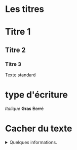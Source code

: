 # Les titres

# Titre 1
## Titre 2
### Titre 3
Texte standard

# type d'écriture

*Italique*
**Gras**
~~Barré~~

# Cacher du texte

<details><summary>Quelques informations.</summary>
. Un marteau <br>
</details>
